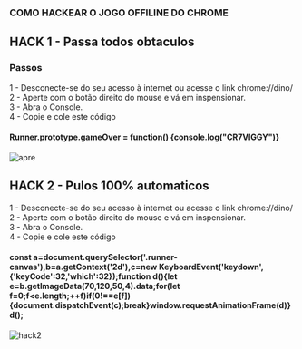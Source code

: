 ### COMO HACKEAR O JOGO OFFILINE DO CHROME

## HACK 1 - Passa todos obtaculos

### Passos


1 - Desconecte-se do seu acesso à internet ou acesse o link chrome://dino/ <br>
2 - Aperte com o botão direito do mouse e vá em inspensionar. <br>
3 - Abra o Console.<br>
4 - Copie e cole este código 
 #### Runner.prototype.gameOver = function() {console.log("CR7VIGGY")}<br>
![apre](https://github.com/Richardrafael/hack_chrome_dino/blob/main/img/hack_1.PNG)<br>


## HACK 2 - Pulos 100% automaticos 
1 - Desconecte-se do seu acesso à internet ou acesse o link chrome://dino/ <br>
2 - Aperte com o botão direito do mouse e vá em inspensionar. <br>
3 - Abra o Console.<br>
4 - Copie e cole este código
#### const a=document.querySelector('.runner-canvas'),b=a.getContext('2d'),c=new KeyboardEvent('keydown',{'keyCode':32,'which':32});function d(){let e=b.getImageData(70,120,50,4).data;for(let f=0;f<e.length;++f)if(0!==e[f]){document.dispatchEvent(c);break}window.requestAnimationFrame(d)}d();<br>
![hack2](https://github.com/Richardrafael/hack_chrome_dino/blob/main/img/hack_2.PNG)<br>


